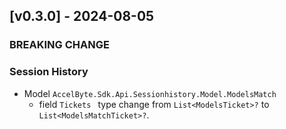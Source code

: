 <a name="v0.3.0"></a>
## [v0.3.0] - 2024-08-05

### BREAKING CHANGE

### Session History

- Model `AccelByte.Sdk.Api.Sessionhistory.Model.ModelsMatch`
    - field `Tickets ` type change from `List<ModelsTicket>?` to `List<ModelsMatchTicket>?`.